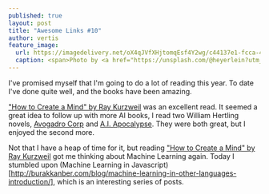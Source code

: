 ```yaml
---
published: true
layout: post
title: "Awesome Links #10"
author: vertis
feature_image:
  url: https://imagedelivery.net/oX4qJVfXHjtomqEsf4Y2wg/c44137e1-fcca-465b-dffb-01b97e86fd00/w=800
  caption: <span>Photo by <a href="https://unsplash.com/@heyerlein?utm_source=unsplash&amp;utm_medium=referral&amp;utm_content=creditCopyText">h heyerlein</a> on <a href="https://unsplash.com/collections/5047254/brain-science?utm_source=unsplash&amp;utm_medium=referral&amp;utm_content=creditCopyText">Unsplash</a></span>
---
```


I've promised myself that I'm going to do a lot of reading this year. To date I've done quite well, and the books have been amazing.
<!--more-->
["How to Create a Mind" by Ray Kurzweil](http://www.amazon.com/How-Create-Mind-Thought-Revealed-ebook/dp/B007V65UUG) was an excellent read. It seemed a great idea to follow up with more AI books, I read two William Hertling novels, [Avogadro Corp](http://www.amazon.com/Avogadro-Corp-Singularity-Closer-Appears-ebook/dp/B006ACIMQQ) and [A.I. Apocalypse](http://www.amazon.com/I-Apocalypse-Singularity-William-Hertling-ebook/dp/B007FZVI2M). They were both great, but I enjoyed the second more.

Not that I have a heap of time for it, but reading ["How to Create a Mind" by Ray Kurzweil](http://www.amazon.com/How-Create-Mind-Thought-Revealed-ebook/dp/B007V65UUG) got me thinking about Machine Learning again. Today I stumbled upon (Machine Learning in Javascript)[http://burakkanber.com/blog/machine-learning-in-other-languages-introduction/], which is an interesting series of posts.

